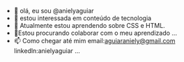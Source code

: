 - 👋 olá, eu sou @anielyaguiar
- 👀 estou interessada em conteúdo de tecnologia 
- 🌱 Atualmente estou aprendendo sobre CSS e HTML.
- 💞️Estou procurando colaborar com o meu aprendizado ...
- 📫 Como chegar até mim email:aguiaraniely@gmail.com linkedln:anielyaguiar ...



<!---
anielyaguiar/anielyaguiar is a ✨ special ✨ repository because its `README.md` (this file) appears on your GitHub profile.
You can click the Preview link to take a look at your changes.
--->
